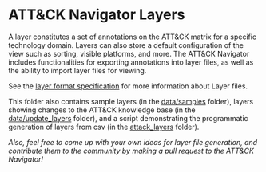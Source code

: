 # ATT&CK Navigator Layers

A layer constitutes a set of annotations on the ATT&CK matrix for a specific technology domain. Layers can also store a default configuration of the view such as sorting, visible platforms, and more. The ATT&CK Navigator includes functionalities for exporting annotations into layer files, as well as the ability to import layer files for viewing.

See the [layer format specification](LAYERFORMATv3.md) for more information about Layer files.

This folder also contains sample layers (in the [data/samples](data/samples) folder), layers showing changes to the ATT&CK knowledge base (in the [data/update_layers](data/update_layers) folder), and a script demonstrating the programmatic generation of layers from csv (in the [attack_layers](attack_layers) folder).

*Also, feel free to come up with your own ideas for layer file generation, and contribute them to the community by making a pull request to the ATT&CK Navigator!*